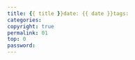 ```yaml
---
title: {{ title }}date: {{ date }}tags:
categories: 
copyright: true
permalink: 01
top: 0
password:
---
```

